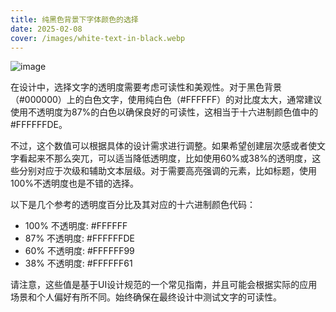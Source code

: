 ```yaml
---
title: 纯黑色背景下字体颜色的选择
date: 2025-02-08
cover: /images/white-text-in-black.webp
---
```


![image](/images/white-text-in-black.webp)

在设计中，选择文字的透明度需要考虑可读性和美观性。对于黑色背景（#000000）上的白色文字，使用纯白色（#FFFFFF）的对比度太大，通常建议使用不透明度为87%的白色以确保良好的可读性，这相当于十六进制颜色值中的 #FFFFFFDE。

不过，这个数值可以根据具体的设计需求进行调整。如果希望创建层次感或者使文字看起来不那么突兀，可以适当降低透明度，比如使用60%或38%的透明度，这些分别对应于次级和辅助文本层级。对于需要高亮强调的元素，比如标题，使用 100%不透明度也是不错的选择。

以下是几个参考的透明度百分比及其对应的十六进制颜色代码：

- 100% 不透明度: #FFFFFF
- 87% 不透明度: #FFFFFFDE
- 60% 不透明度: #FFFFFF99
- 38% 不透明度: #FFFFFF61

请注意，这些值是基于UI设计规范的一个常见指南，并且可能会根据实际的应用场景和个人偏好有所不同。始终确保在最终设计中测试文字的可读性。